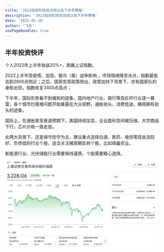 ```yaml
---
title: '2022投资阶段性总结以及下半年策略'
description: '2022投资阶段性总结以及下半年策略'
date: '2022-05-28'
author: '飞天'
usePageBundles: true
---
```


## 半年投资快评

个人2022年上半年收益20%+，跑赢上证指数。



2022上半年受疫情、加息、俄乌（美）战争影响 ，市场情绪降至冰点，指数最低达到2800点附近；之后，国家宏观政策频出，政策加持下背景下，亦有国家队的身影出现，指数收复3400点高点；

下半年，国际形势看不到缓和的迹象，国内地产行业、银行等高杠杆行业逐一暴雷，各个城市烂尾楼问题开始暴露在大众视野，通胀抬头，消费低迷，猪周期有抬头的迹象。

国际上，在通胀甚至衰退预期下，美国持续加息，企业盈利空间被压缩，大宗商品下行，芯片价格一路走低。

此两大背景下，还是保守防守为主，建议重点选择白酒、医药、电信等现金流较好、负债低的行业个股，适当关注猪周期反转个股，比如顺鑫农业。

新能源行业、光伏储能行业需要保持谨慎，个股需要精心选择。



![image-20220716151738911](image-20220716151738911.png)
